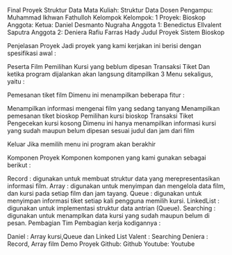 Final Proyek Struktur Data
Mata Kuliah: Struktur Data
Dosen Pengampu: Muhammad Ikhwan Fathulloh
Kelompok
Kelompok: 1
Proyek: Bioskop
Anggota:
Ketua: Daniel Desmanto Nugraha
Anggota 1: Benedictus Ellvalent Saputra
Anggota 2: Deniera Rafiu Farras Hady
Judul Proyek
Sistem Bioskop

Penjelasan Proyek
Jadi proyek yang kami kerjakan ini berisi dengan spesifikasi awal :

Peserta
Film
Pemilihan Kursi yang beblum dipesan
Transaksi
Tiket
Dan ketika program dijalankan akan langsung ditampilkan 3 Menu sekaligus, yaitu :

Pemesanan tiket film
Dimenu ini menampilkan beberapa fitur :

Menampilkan informasi mengenai film yang sedang tanyang
Menampilkan pemesanan tiket bioskop
Pemilihan kursi bioskop
Transaksi
Tiket
Pengecekan kursi kosong
Dimenu ini hanya menampilkan informasi kursi yang sudah maupun belum dipesan sesuai judul dan jam dari film

Keluar
Jika memilih menu ini program akan berakhir

Komponen Proyek
Komponen komponen yang kami gunakan sebagai berikut :

Record : digunakan untuk membuat struktur data yang merepresentasikan informasi film.
Array : digunakan untuk menyimpan dan mengelola data film, dan kursi pada setiap film dan jam tayang.
Queue : digunakan untuk menyimpan informasi tiket setiap kali pengguna memilih kursi.
LinkedList : digunakan untuk implementasi struktur data antrian (Queue).
Searching : digunakan untuk menamplkan data kursi yang sudah maupun belum di pesan.
Pembagian Tim
Pembagian kerja kodigannya :

Daniel : Array kursi,Queue dan Linked List
Valent : Searching
Deniera : Record, Array film
Demo Proyek
Github: Github
Youtube: Youtube
